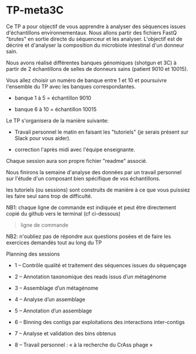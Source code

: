 # TP-meta3C

Ce TP a pour objectif de vous apprendre à analyser des séquences issues d'échantillons environnementaux. 
Nous allons partir des fichiers FastQ "brutes" en sortie directe du séquenceur et les analyser.
L'objectif est de décrire et d'analyser la composition du microbiote intestinal d'un donneur sain.

Nous avons réalisé différentes banques génomiques (shotgun et 3C) à partir de 2 échantillons de selles de donneurs sains (patient 9010 et 10015).

Vous allez choisir un numéro de banque entre 1 et 10 et poursuivre l'ensemble du TP avec les banques correspondantes.

- banque 1 à 5 = échantillon 9010

- banque 6 à 10 = échantillon 10015

Le TP s'organisera de la manière suivante:

- Travail personnel le matin en faisant les "tutoriels" (je serais présent sur Slack pour vous aider).

- correction l'après midi avec l'équipe enseignante.

Chaque session aura son propre fichier "readme" associé.

Nous finirons la semaine d'analyse des données par un travail personnel sur l'étude d'un composant bien spécifique de vos échantillons.

les tutoriels (ou sessions) sont construits de manière à ce que vous puissiez les faire seul sans trop de difficulté.

NB1: chaque ligne de commande est indiquée et peut être directement copié du github vers le terminal (cf ci-dessous)

> ligne de commande

NB2: n'oubliez pas de répondre aux questions posées et de faire les exercices demandés tout au long du TP 

Planning des sessions 

-	1 – Contrôle qualité et traitement des séquences issues du séquençage

-	2 – Annotation taxonomique des reads issus d’un métagénome

-	3 – Assemblage d’un métagénome

-	4 – Analyse d’un assemblage

-	5 – Annotation d’un assemblage

-	6 – Binning des contigs par exploitations des interactions inter-contigs

-	7 – Analyse et validation des bins obtenus 

-	8 – Travail personnel : « à la recherche du CrAss phage »
